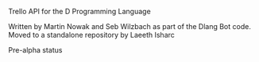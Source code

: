 Trello API for the D Programming Language

Written by Martin Nowak and Seb Wilzbach as part of the Dlang Bot code.
Moved to a standalone repository by Laeeth Isharc

Pre-alpha status
